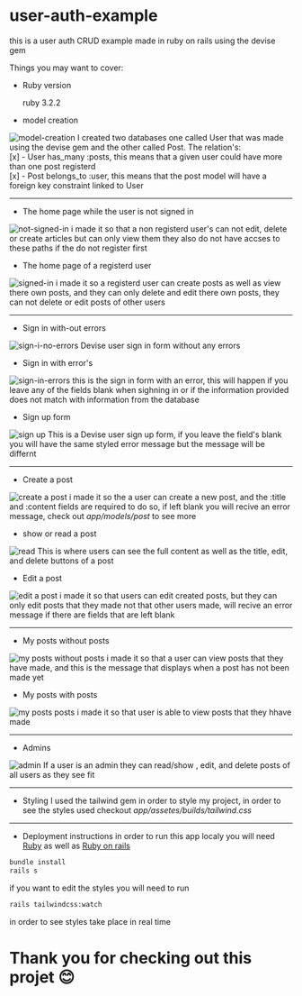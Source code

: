 # user-auth-example

this is a user auth CRUD example made in ruby on rails using the devise gem

Things you may want to cover:

* Ruby version

    ruby 3.2.2

* model creation
<img src="https://i.ibb.co/9pWmh7w/d2.png" alt="model-creation"/>
I created two databases one called User that was made using the devise gem and the other called Post.
The relation's: <br/>
[x] - User has_many :posts, this means that a given user could have more than one post registerd <br/>
[x] - Post belongs_to :user, this means that the post model will have a foreign key constraint linked to User

---

* The home page while the user is not signed in
<img src="https://i.ibb.co/J5rd35g/home-not-signed-in.png" alt="not-signed-in"/>
i made it so that a non registerd user's can not edit, delete or create articles but can only view them
they also do not have accses to these paths if the do not register first

* The home page of a registerd user
<img src="https://i.ibb.co/VxcR41Y/home-signed-in.png" alt="signed-in"/>
i made it so a registerd user can create posts as well as view there own posts, and they can only delete and edit there own posts,
they can not delete or edit posts of other users

---

* Sign in with-out errors
<img src="https://i.ibb.co/RHtR86b/sighn-in-no-err.png" alt="sign-i-no-errors"/>
Devise user sign in form without any errors

* Sign in with error's
<img src="https://i.ibb.co/64rv0v3/sign-in-error.png" alt="sign-in-errors"/>
this is the sign in form with an error, this will happen if you leave any of the fields blank when sighning in or if
the information provided does not match with information from the database

* Sign up form
<img src="https://i.ibb.co/TLfmTmS/sign-up.png" alt="sign up"/>
This is a Devise user sign up form, if you leave the field's blank you will have
the same styled error message but the message will be differnt

---

* Create a post
<img src="https://i.ibb.co/HNt13Py/create-a-post.png" alt="create a post"/>
i made it so the a user can create a new post, and the :title and :content fields are required to do so, if left blank you will recive an error message,
check out <i>app/models/post</i> to see more

* show or read a post
<img src="https://i.ibb.co/BrWpPmW/show.png" alt="read"/>
This is where users can see the full content as well as the title, edit, and delete buttons of a post

* Edit a post
<img src="https://i.ibb.co/DDhWB6P/edit-post.png" alt="edit a post"/>
i made it so that users can edit created posts, but they can only edit posts that they made not that other users made, will recive an error message if there are fields that are left blank

---

* My posts without posts
<img src="https://i.ibb.co/89dd4jz/view-posts-none.png" alt="my posts without posts"/>
i made it so that a user can view posts that they have made,
and this is the message that displays when a post has not been made yet

* My posts with posts
<img src="https://i.ibb.co/n1XwGxm/my-pots-not-empty.png" alt="my posts posts"/>
i made it so that user is able to view posts that they hhave made

---

* Admins
<img src="https://i.ibb.co/LrvsXt5/admin.png" alt="admin"/>
If a user is an admin they can read/show , edit, and delete posts of all users as they see fit

---

* Styling
I used the tailwind gem in order to style my project, in order to see the styles used checkout <i>app/assetes/builds/tailwind.css</i>

---

* Deployment instructions
in order to run this app localy you will need [Ruby](https://www.ruby-lang.org/fr/) as well as [Ruby on rails](https://rubyonrails.org/)

```cmd
bundle install
rails s
```

if you want to edit the styles you will need to run
```cmd
rails tailwindcss:watch
```
in order to see styles take place in real time

# Thank you for checking out this projet 😊
